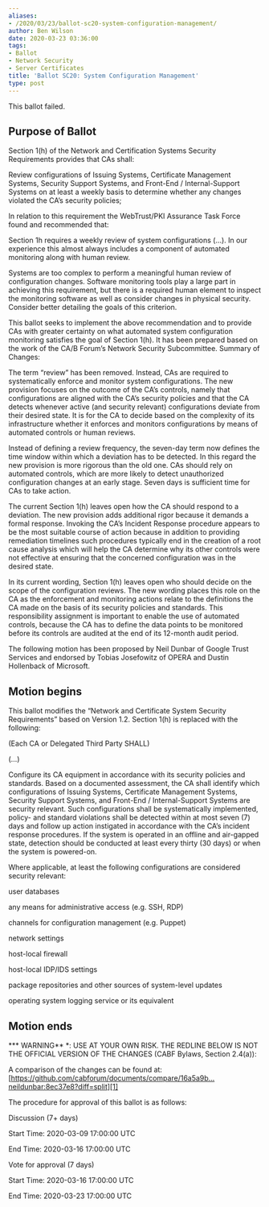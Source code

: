 ```yaml
---
aliases:
- /2020/03/23/ballot-sc20-system-configuration-management/
author: Ben Wilson
date: 2020-03-23 03:36:00
tags:
- Ballot
- Network Security
- Server Certificates
title: 'Ballot SC20: System Configuration Management'
type: post
---
```


This ballot failed.

## Purpose of Ballot

Section 1(h) of the Network and Certification Systems Security Requirements provides that CAs shall:

Review configurations of Issuing Systems, Certificate Management Systems, Security Support Systems, and Front-End / Internal-Support Systems on at least a weekly basis to determine whether any changes violated the CA’s security policies;

In relation to this requirement the WebTrust/PKI Assurance Task Force found and recommended that:

Section 1h requires a weekly review of system configurations (…). In our experience this almost always includes a component of automated monitoring along with human review.

Systems are too complex to perform a meaningful human review of configuration changes. Software monitoring tools play a large part in achieving this requirement, but there is a required human element to inspect the monitoring software as well as consider changes in physical security. Consider better detailing the goals of this criterion.

This ballot seeks to implement the above recommendation and to provide CAs with greater certainty on what automated system configuration monitoring satisfies the goal of Section 1(h). It has been prepared based on the work of the CA/B Forum’s Network Security Subcommittee. Summary of Changes:

The term “review” has been removed. Instead, CAs are required to systematically enforce and monitor system configurations. The new provision focuses on the outcome of the CA’s controls, namely that configurations are aligned with the CA’s security policies and that the CA detects whenever active (and security relevant) configurations deviate from their desired state. It is for the CA to decide based on the complexity of its infrastructure whether it enforces and monitors configurations by means of automated controls or human reviews.

Instead of defining a review frequency, the seven-day term now defines the time window within which a deviation has to be detected. In this regard the new provision is more rigorous than the old one. CAs should rely on automated controls, which are more likely to detect unauthorized configuration changes at an early stage. Seven days is sufficient time for CAs to take action.

The current Section 1(h) leaves open how the CA should respond to a deviation. The new provision adds additional rigor because it demands a formal response. Invoking the CA’s Incident Response procedure appears to be the most suitable course of action because in addition to providing remediation timelines such procedures typically end in the creation of a root cause analysis which will help the CA determine why its other controls were not effective at ensuring that the concerned configuration was in the desired state.

In its current wording, Section 1(h) leaves open who should decide on the scope of the configuration reviews. The new wording places this role on the CA as the enforcement and monitoring actions relate to the definitions the CA made on the basis of its security policies and standards. This responsibility assignment is important to enable the use of automated controls, because the CA has to define the data points to be monitored before its controls are audited at the end of its 12-month audit period.

The following motion has been proposed by Neil Dunbar of Google Trust Services and endorsed by Tobias Josefowitz of OPERA and Dustin Hollenback of Microsoft.

## Motion begins

This ballot modifies the “Network and Certificate System Security Requirements” based on Version 1.2. Section 1(h) is replaced with the following:

(Each CA or Delegated Third Party SHALL)

(…)

Configure its CA equipment in accordance with its security policies and standards. Based on a documented assessment, the CA shall identify which configurations of Issuing Systems, Certificate Management Systems, Security Support Systems, and Front-End / Internal-Support Systems are security relevant. Such configurations shall be systematically implemented, policy- and standard violations shall be detected within at most seven (7) days and follow up action instigated in accordance with the CA’s incident response procedures. If the system is operated in an offline and air-gapped state, detection should be conducted at least every thirty (30 days) or when the system is powered-on.

Where applicable, at least the following configurations are considered security relevant:

user databases

any means for administrative access (e.g. SSH, RDP)

channels for configuration management (e.g. Puppet)

network settings

host-local firewall

host-local IDP/IDS settings

package repositories and other sources of system-level updates

operating system logging service or its equivalent

## Motion ends

\*\*\* WARNING\*\* \*: USE AT YOUR OWN RISK. THE REDLINE BELOW IS NOT THE OFFICIAL VERSION OF THE CHANGES (CABF Bylaws, Section 2.4(a)):

A comparison of the changes can be found at: [https://github.com/cabforum/documents/compare/16a5a9b…neildunbar:8ec37e8?diff=split][1]

The procedure for approval of this ballot is as follows:

Discussion (7+ days)

Start Time: 2020-03-09 17:00:00 UTC

End Time: 2020-03-16 17:00:00 UTC

Vote for approval (7 days)

Start Time: 2020-03-16 17:00:00 UTC

End Time: 2020-03-23 17:00:00 UTC

[1]: https://github.com/cabforum/documents/compare/16a5a9b...neildunbar:8ec37e8?diff=split